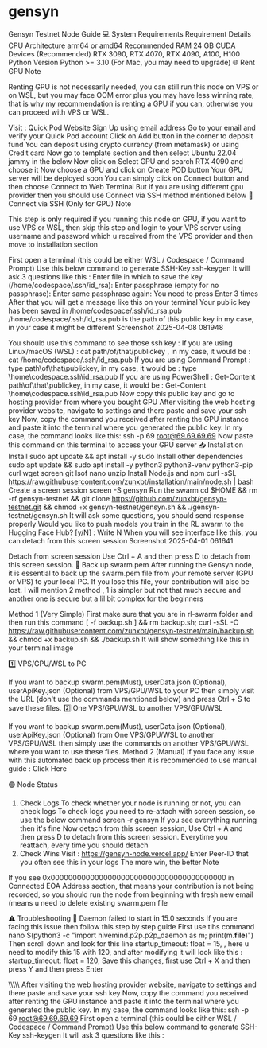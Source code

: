 # gensyn
Gensyn Testnet Node Guide
💻 System Requirements
Requirement	Details
CPU Architecture	arm64 or amd64
Recommended RAM	24 GB
CUDA Devices (Recommended)	RTX 3090, RTX 4070, RTX 4090, A100, H100
Python Version	Python >= 3.10 (For Mac, you may need to upgrade)
🌐 Rent GPU
Note

Renting GPU is not necessarily needed, you can still run this node on VPS or on WSL, but you may face OOM error plus you may have less winning rate, that is why my recommendation is renting a GPU if you can, otherwise you can proceed with VPS or WSL.

Visit : Quick Pod Website
Sign Up using email address
Go to your email and verify your Quick Pod account
Click on Add button in the corner to deposit fund
You can deposit using crypto currency (from metamask) or using Credit card
Now go to template section and then select Ubuntu 22.04 jammy in the below
Now click on Select GPU and search RTX 4090 and choose it
Now choose a GPU and click on Create POD button
Your GPU server will be deployed soon
You can simply click on Connect button and then choose Connect to Web Terminal
But if you are using different gpu provider then you should use Connect via SSH method mentioned below
🛜 Connect via SSH (Only for GPU)
Note

This step is only required if you running this node on GPU, if you want to use VPS or WSL, then skip this step and login to your VPS server using username and password which u received from the VPS provider and then move to installation section

First open a terminal (this could be either WSL / Codespace / Command Prompt)
Use this below command to generate SSH-Key
ssh-keygen
It will ask 3 questions like this :
Enter file in which to save the key (/home/codespace/.ssh/id_rsa):
Enter passphrase (empty for no passphrase):
Enter same passphrase again: 
You need to press Enter 3 times
After that you will get a message like this on your terminal
Your public key has been saved in /home/codespace/.ssh/id_rsa.pub
/home/codespace/.ssh/id_rsa.pub is the path of this public key in my case, in your case it might be different
Screenshot 2025-04-08 081948

You should use this command to see those ssh key :
If you are using Linux/macOS (WSL) : cat path/of/that/publickey , in my case, it would be : cat /home/codespace/.ssh/id_rsa.pub
If you are using Command Prompt : type path\of\that\publickey, in my case, it would be : type \home\codespace\.ssh\id_rsa.pub
If you are using PowerShell : Get-Content path\of\that\publickey, in my case, it would be : Get-Content \home\codespace\.ssh\id_rsa.pub
Now copy this public key and go to hosting provider from where you bought GPU
After visiting the web hosting provider website, navigate to settings and there paste and save your ssh key
Now, copy the command you received after renting the GPU instance and paste it into the terminal where you generated the public key.
In my case, the command looks like this:
ssh -p 69 root@69.69.69.69
Now paste this command on this terminal to access your GPU server
📥 Installation
Install sudo
apt update && apt install -y sudo
Install other dependencies
sudo apt update && sudo apt install -y python3 python3-venv python3-pip curl wget screen git lsof nano unzip
Install Node.js and npm
curl -sSL https://raw.githubusercontent.com/zunxbt/installation/main/node.sh | bash
Create a screen session
screen -S gensyn
Run the swarm
cd $HOME && rm -rf gensyn-testnet && git clone https://github.com/zunxbt/gensyn-testnet.git && chmod +x gensyn-testnet/gensyn.sh && ./gensyn-testnet/gensyn.sh
It will ask some questions, you should send response properly
Would you like to push models you train in the RL swarm to the Hugging Face Hub? [y/N] : Write N
When you will see interface like this, you can detach from this screen session
Screenshot 2025-04-01 061641

Detach from screen session
Use Ctrl + A and then press D to detach from this screen session.
🔄️ Back up swarm.pem
After running the Gensyn node, it is essential to back up the swarm.pem file from your remote server (GPU or VPS) to your local PC. If you lose this file, your contribution will also be lost. I will mention 2 method , 1 is simpler but not that much secure and another one is secure but a lil bit complex for the beginners

Method 1 (Very Simple)
First make sure that you are in rl-swarm folder and then run this command
[ -f backup.sh ] && rm backup.sh; curl -sSL -O https://raw.githubusercontent.com/zunxbt/gensyn-testnet/main/backup.sh && chmod +x backup.sh && ./backup.sh
It will show something like this in your terminal
image

1️⃣ VPS/GPU/WSL to PC

If you want to backup swarm.pem(Must), userData.json (Optional), userApiKey.json (Optional) from VPS/GPU/WSL to your PC then simply visit the URL (don't use the commands mentioned below) and press Ctrl + S to save these files.
2️⃣ One VPS/GPU/WSL to another VPS/GPU/WSL

If you want to backup swarm.pem(Must), userData.json (Optional), userApiKey.json (Optional) from One VPS/GPU/WSL to another VPS/GPU/WSL then simply use the commands on another VPS/GPU/WSL where you want to use these files.
Method 2 (Manual)
If you face any issue with this automated back up process then it is recommended to use manual guide : Click Here

🟢 Node Status
1. Check Logs
To check whether your node is running or not, you can check logs
To check logs you need to re-attach with screen session, so use the below command
screen -r gensyn
If you see everything running then it's fine
Now detach from this screen session, Use Ctrl + A and then press D to detach from this screen session.
Everytime you reattach, every time you should detach
2. Check Wins
Visit : https://gensyn-node.vercel.app/
Enter Peer-ID that you often see this in your logs
The more win, the better
Note

If you see 0x0000000000000000000000000000000000000000 in Connected EOA Address section, that means your contribution is not being recorded, so you should run the node from beginning with fresh new email (means u need to delete existing swarm.pem file

⚠️ Troubleshooting
🔴 Daemon failed to start in 15.0 seconds
If you are facing this issue then follow this step by step guide
First use tihs command
nano $(python3 -c "import hivemind.p2p.p2p_daemon as m; print(m.__file__)")
Then scroll down and look for this line startup_timeout: float = 15, , here u need to modify this 15 with 120, and after modifying it will look like this : startup_timeout: float = 120,
Save this changes, first use Ctrl + X and then press Y and then press Enter

\\\\\\\\\\
After visiting the web hosting provider website, navigate to settings and there paste and save your ssh key
Now, copy the command you received after renting the GPU instance and paste it into the terminal where you generated the public key.
In my case, the command looks like this:
ssh -p 69 root@69.69.69.69
First open a terminal (this could be either WSL / Codespace / Command Prompt)
Use this below command to generate SSH-Key
ssh-keygen
It will ask 3 questions like this :

